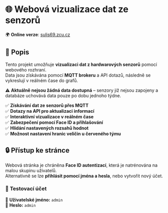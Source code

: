 # 🌐 Webová vizualizace dat ze senzorů  

🌍 **Online verze**: [sulis69.zcu.cz](https://sulis69.zcu.cz/)  

## 📖 Popis  
Tento projekt umožňuje **vizualizaci dat z hardwarových senzorů** pomocí webového rozhraní.  
Data jsou získávána pomocí **MQTT brokeru** a API dotazů, následně se vykreslují v reálném čase do grafů.  

⚠️ **Aktuálně nejsou žádná data dostupná** – senzory již nejsou zapojeny a databáze uchovává data pouze po dobu jednoho týdne.  

✅ **Získávání dat ze senzorů přes MQTT**  
✅ **Dotazy na API pro aktualizaci informací**  
✅ **Interaktivní vizualizace v reálném čase**  
✅ **Zabezpečení pomocí Face ID a přihlašování**   
✅ **Hlídání nastavených rozsahů hodnot**  
✅ **Možnost nastavení hranic veličin u červeného týmu**   

## 🔒 Přístup ke stránce  
Webová stránka je chráněna **Face ID autentizací**, která je natrénována na malou skupinu uživatelů.  
Alternativně se lze **přihlásit pomocí jména a hesla**, nebo vytvořit nový účet.  

### 🎫 **Testovací účet**  
🔹 **Uživatelské jméno:** `admin`  
🔹 **Heslo:** `admin` 
